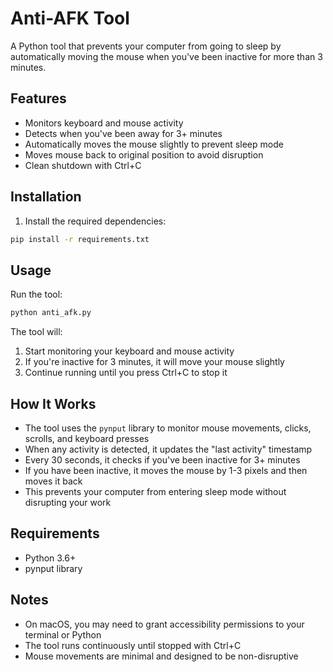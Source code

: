 # Anti-AFK Tool

A Python tool that prevents your computer from going to sleep by automatically moving the mouse when you've been inactive for more than 3 minutes.

## Features

- Monitors keyboard and mouse activity
- Detects when you've been away for 3+ minutes
- Automatically moves the mouse slightly to prevent sleep mode
- Moves mouse back to original position to avoid disruption
- Clean shutdown with Ctrl+C

## Installation

1. Install the required dependencies:
```bash
pip install -r requirements.txt
```

## Usage

Run the tool:
```bash
python anti_afk.py
```

The tool will:
1. Start monitoring your keyboard and mouse activity
2. If you're inactive for 3 minutes, it will move your mouse slightly
3. Continue running until you press Ctrl+C to stop it

## How It Works

- The tool uses the `pynput` library to monitor mouse movements, clicks, scrolls, and keyboard presses
- When any activity is detected, it updates the "last activity" timestamp
- Every 30 seconds, it checks if you've been inactive for 3+ minutes
- If you have been inactive, it moves the mouse by 1-3 pixels and then moves it back
- This prevents your computer from entering sleep mode without disrupting your work

## Requirements

- Python 3.6+
- pynput library

## Notes

- On macOS, you may need to grant accessibility permissions to your terminal or Python
- The tool runs continuously until stopped with Ctrl+C
- Mouse movements are minimal and designed to be non-disruptive 